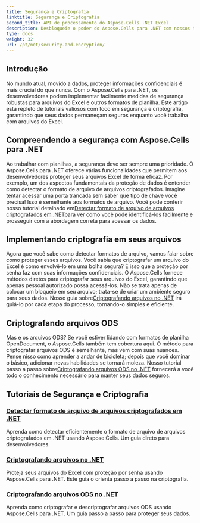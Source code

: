 ```yaml
---
title: Segurança e Criptografia
linktitle: Segurança e Criptografia
second_title: API de processamento do Aspose.Cells .NET Excel
description: Desbloqueie o poder do Aspose.Cells para .NET com nossos tutoriais sobre segurança e criptografia. Aprenda a detectar e criptografar arquivos sem esforço.
type: docs
weight: 32
url: /pt/net/security-and-encryption/
---
```

## Introdução

No mundo atual, movido a dados, proteger informações confidenciais é mais crucial do que nunca. Com o Aspose.Cells para .NET, os desenvolvedores podem implementar facilmente medidas de segurança robustas para arquivos do Excel e outros formatos de planilha. Este artigo está repleto de tutoriais valiosos com foco em segurança e criptografia, garantindo que seus dados permaneçam seguros enquanto você trabalha com arquivos do Excel.

## Compreendendo a segurança com Aspose.Cells para .NET

 Ao trabalhar com planilhas, a segurança deve ser sempre uma prioridade. O Aspose.Cells para .NET oferece várias funcionalidades que permitem aos desenvolvedores proteger seus arquivos Excel de forma eficaz. Por exemplo, um dos aspectos fundamentais da proteção de dados é entender como detectar o formato de arquivo de arquivos criptografados. Imagine tentar acessar uma porta trancada sem saber que tipo de chave você precisa! Isso é semelhante aos formatos de arquivo. Você pode conferir nosso tutorial detalhado em[Detectar formato de arquivo de arquivos criptografados em .NET](./detect-file-format-of-encrypted-files/)para ver como você pode identificá-los facilmente e prosseguir com a abordagem correta para acessar os dados.

## Implementando criptografia em seus arquivos

 Agora que você sabe como detectar formatos de arquivo, vamos falar sobre como proteger esses arquivos. Você sabia que criptografar um arquivo do Excel é como envolvê-lo em uma bolha segura? É isso que a proteção por senha faz com suas informações confidenciais. O Aspose.Cells fornece métodos diretos para criptografar seus arquivos do Excel, garantindo que apenas pessoal autorizado possa acessá-los. Não se trata apenas de colocar um bloqueio em seu arquivo; trata-se de criar um ambiente seguro para seus dados. Nosso guia sobre[Criptografando arquivos no .NET](./encrypting-files/) irá guiá-lo por cada etapa do processo, tornando-o simples e eficiente.

## Criptografando arquivos ODS

Mas e os arquivos ODS? Se você estiver lidando com formatos de planilha OpenDocument, o Aspose.Cells também tem cobertura aqui. O método para criptografar arquivos ODS é semelhante, mas vem com suas nuances. Pense nisso como aprender a andar de bicicleta; depois que você dominar o básico, adicionar novas habilidades se tornará moleza. Nosso tutorial passo a passo sobre[Criptografando arquivos ODS no .NET](./encrypting-ods-files/) fornecerá a você todo o conhecimento necessário para manter seus dados seguros.

## Tutoriais de Segurança e Criptografia
### [Detectar formato de arquivo de arquivos criptografados em .NET](./detect-file-format-of-encrypted-files/)
Aprenda como detectar eficientemente o formato de arquivo de arquivos criptografados em .NET usando Aspose.Cells. Um guia direto para desenvolvedores.
### [Criptografando arquivos no .NET](./encrypting-files/)
Proteja seus arquivos do Excel com proteção por senha usando Aspose.Cells para .NET. Este guia o orienta passo a passo na criptografia.
### [Criptografando arquivos ODS no .NET](./encrypting-ods-files/)
Aprenda como criptografar e descriptografar arquivos ODS usando Aspose.Cells para .NET. Um guia passo a passo para proteger seus dados.
